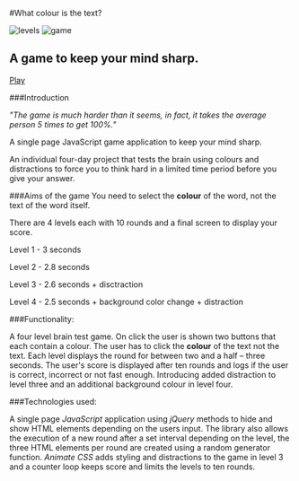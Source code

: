 #What colour is the text?

![levels](./README-screenshots/Project1a.png)
![game](./README-screenshots/Project1b.png)
## A game to keep your mind sharp.

[Play](https://what-colour.herokuapp.com/)

###Introduction

_"The game is much harder than it seems, in fact, it takes the average person 5 times to get 100%."_

A single page JavaScript game application to keep your mind sharp. 

An individual four-day project that tests the brain using colours and distractions to force you to think hard in a limited time period before you give your answer.

###Aims of the game
  You need to select the **colour** of the word, not the text of the word itself. 

  There are 4 levels each with 10 rounds and a final screen to display your score.
  
  Level 1 - 3 seconds

  Level 2 - 2.8 seconds

  Level 3 - 2.6 seconds + disctraction

  Level 4 - 2.5 seconds + background color change + distraction

###Functionality: 

A four level brain test game. On click the user is shown two buttons that each contain a colour. The user has to click the  **colour**  of the text not the text. Each level displays the round for between two and a half – three seconds. The user's score is displayed after ten rounds and logs if the user is correct, incorrect or not fast enough.
Introducing added distraction to level three and an additional background colour in level four.

###Technologies used: 

A single page _JavaScript_ application using _jQuery_ methods to hide and show HTML elements depending on the users input. The library also allows the execution of a new round after a set interval depending on the level, the three HTML elements per round are created using a random generator function. _Animate CSS_ adds styling and distractions to the game in level 3 and a counter loop keeps score and  limits the levels to ten rounds.


